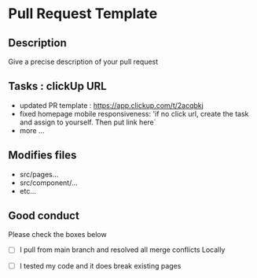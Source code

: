 # Pull Request Template

## Description

Give a precise description of your pull request

## Tasks : clickUp URL
   - updated PR template : https://app.clickup.com/t/2acqbkj
   - fixed homepage mobile responsiveness: 'if no click url, create the task and
                                              assign to yourself. Then put link here`
   - more ...
## Modifies files
   - src/pages...
   - src/component/...
   - etc...
## Good conduct
  Please check the boxes below 
- [ ]  I pull from  main branch and resolved all merge conflicts Locally
- [ ]  I tested my code and it does break existing pages

